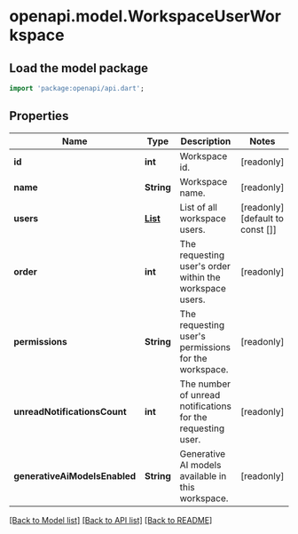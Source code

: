 # openapi.model.WorkspaceUserWorkspace

## Load the model package
```dart
import 'package:openapi/api.dart';
```

## Properties
Name | Type | Description | Notes
------------ | ------------- | ------------- | -------------
**id** | **int** | Workspace id. | [readonly] 
**name** | **String** | Workspace name. | [readonly] 
**users** | [**List<WorkspaceUser>**](WorkspaceUser.md) | List of all workspace users. | [readonly] [default to const []]
**order** | **int** | The requesting user's order within the workspace users. | [readonly] 
**permissions** | **String** | The requesting user's permissions for the workspace. | [readonly] 
**unreadNotificationsCount** | **int** | The number of unread notifications for the requesting user. | [readonly] 
**generativeAiModelsEnabled** | **String** | Generative AI models available in this workspace. | [readonly] 

[[Back to Model list]](../README.md#documentation-for-models) [[Back to API list]](../README.md#documentation-for-api-endpoints) [[Back to README]](../README.md)


